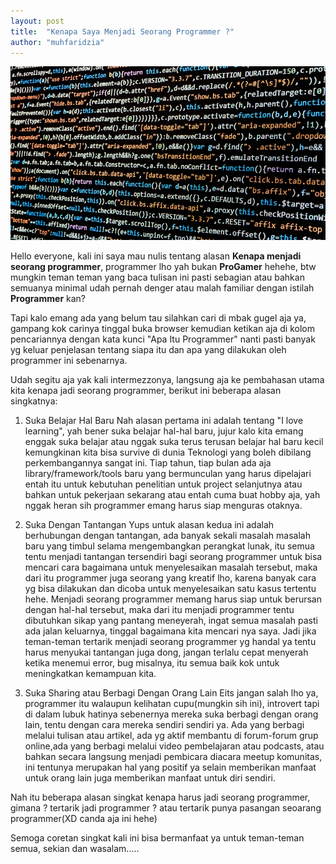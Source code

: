 ```yaml
---
layout: post
title:  "Kenapa Saya Menjadi Seorang Programmer ?"
author: "muhfaridzia"
---
```


![Script Programming](/img/pexels-photo-code.jpeg)

Hello everyone, kali ini saya mau nulis tentang alasan **Kenapa menjadi seorang programmer**, programmer lho yah bukan **ProGamer** hehehe, btw mungkin teman teman yang baca tulisan ini pasti sebagian atau bahkan semuanya minimal udah pernah denger atau malah familiar dengan istilah **Programmer** kan?

Tapi kalo emang ada yang belum tau silahkan cari di mbak gugel aja ya, gampang kok carinya tinggal buka browser kemudian ketikan aja di kolom pencariannya dengan kata kunci "Apa Itu Programmer" nanti pasti banyak yg keluar penjelasan tentang siapa itu dan apa yang dilakukan oleh programmer ini sebenarnya.

Udah segitu aja yak kali intermezzonya, langsung aja ke pembahasan utama kita kenapa jadi seorang programmer, berikut ini beberapa alasan singkatnya:

1. Suka Belajar Hal Baru
Nah alasan pertama ini adalah tentang "I love learning", yah bener suka belajar hal-hal baru, jujur kalo kita emang enggak suka belajar atau nggak suka terus terusan belajar hal baru kecil kemungkinan kita bisa survive di dunia Teknologi yang boleh dibilang perkembangannya sangat ini. 
Tiap tahun, tiap bulan ada aja library/framework/tools baru yang bermunculan yang harus dipelajari entah itu untuk kebutuhan penelitian untuk project selanjutnya atau bahkan untuk pekerjaan sekarang atau entah cuma buat hobby aja, yah nggak heran sih programmer emang harus siap menguras otaknya.

2. Suka Dengan Tantangan
Yups untuk alasan kedua ini adalah berhubungan dengan tantangan, ada banyak sekali masalah masalah baru yang timbul selama mengembangkan perangkat lunak, itu semua tentu menjadi tantangan tersendiri bagi seorang programmer untuk bisa mencari cara bagaimana untuk menyelesaikan masalah tersebut, maka dari itu programmer juga seorang yang kreatif lho, karena banyak cara yg bisa dilakukan dan dicoba untuk menyelesaikan satu kasus tertentu hehe. 
Menjadi seorang programmer memang harus siap untuk berursan dengan hal-hal tersebut, maka dari itu menjadi programmer tentu dibutuhkan sikap yang pantang meneyerah, ingat semua masalah pasti ada jalan keluarnya, tinggal bagaimana kita mencari nya saya. 
Jadi jika teman-teman tertarik menjadi seorang programmer yg handal ya tentu harus menyukai tantangan juga dong, jangan terlalu cepat menyerah ketika menemui error, bug misalnya, itu semua baik kok untuk meningkatkan kemampuan kita.

3. Suka Sharing atau Berbagi Dengan Orang Lain
Eits jangan salah lho ya, programmer itu walaupun kelihatan cupu(mungkin sih ini), introvert tapi di dalam lubuk hatinya sebenernya mereka suka berbagi dengan orang lain, tentu dengan cara mereka sendiri sendiri ya. 
Ada yang berbagi melalui tulisan atau artikel, ada yg aktif membantu di forum-forum grup online,ada yang berbagi melalui video pembelajaran atau podcasts, atau bahkan secara langsung menjadi pembicara diacara meetup komunitas, ini tentunya merupakan hal yang positif ya selain memberikan manfaat untuk orang lain juga memberikan manfaat untuk diri sendiri.

Nah itu beberapa alasan singkat kenapa harus jadi seorang programmer, gimana ? tertarik jadi programmer ? atau tertarik punya pasangan seoarang programmer(XD canda aja ini hehe)

Semoga coretan singkat kali ini bisa bermanfaat ya untuk teman-teman semua, sekian dan wasalam.....
